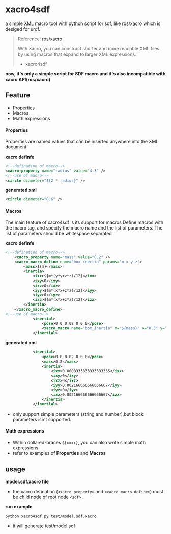 # xacro4sdf
a simple XML macro tool with python script for sdf, like [ros/xacro](https://github.com/ros/xacro) which is desiged for urdf.

> Reference: [ros/xacro](https://github.com/ros/xacro)
>
> With Xacro, you can construct shorter and more readable XML files by using macros that expand to larger XML expressions. 
>
> * xacro4sdf

**now, it's only a simple script for SDF macro and it's also incompatible with xacro API(ros/xacro)**

## Feature

* Properties	
* Macros
* Math expressions

#### Properties

Properties are named values that can be inserted anywhere into the XML document

**xacro definfe**

```xml
<!--defination of macro-->
<xacro:property name="radius" value="4.3" />
<!--use of macro-->
<circle diameter="${2 * radius}" />
```

**generated xml**

```xml
<circle diameter="8.6" />
```

#### Macros

The main feature of xacro4sdf is its support for macros,Define macros with the macro tag, and specify the macro name and the list of parameters. The list of parameters should be whitespace separated

**xacro definfe**

```xml
<!--defination of macro-->
	<xacro_property name="mass" value="0.2" />
	<xacro_macro_define name="box_inertia" params="m x y z">
        <mass>${m}</mass>
        <inertia>
            <ixx>${m*(y*y+z*z)/12}</ixx>
            <ixy>0</ixy>
            <ixz>0</ixz>
            <iyy>${m*(x*x+z*z)/12}</iyy>
            <iyz>0</iyz>
            <izz>${m*(x*x+z*z)/12}</izz>
        </inertia>
    </xacro_macro_define>
<!--use of macro-->
            <inertial>
                <pose>0 0 0.02 0 0 0</pose>
                <xacro_macro name="box_inertia" m="${mass}" x="0.3" y="0.1" z="0.2"/>
            </inertial>
```

**generated xml**

```xml
			<inertial>
				<pose>0 0 0.02 0 0 0</pose>
				<mass>0.2</mass>
				<inertia>
					<ixx>0.0008333333333333335</ixx>
					<ixy>0</ixy>
					<ixz>0</ixz>
					<iyy>0.002166666666666667</iyy>
					<iyz>0</iyz>
					<izz>0.002166666666666667</izz>
				</inertia>
			</inertial>
```

* only support simple parameters (string and number),but block parameters isn't supported.

#### Math expressions

* Within dollared-braces `${xxxx}`, you can also write simple math expressions.
* refer to examples of  **Properties** and **Macros** 

## usage

**model.sdf.xacro file**

* the xacro defination (`<xacro_property>` and `<xacro_macro_define>`) must be child node of  root node `<sdf>` .

**run example**

```bash
python xacro4sdf.py test/model.sdf.xacro
```

* it will generate test/model.sdf




